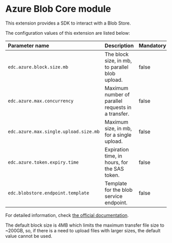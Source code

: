 # Azure Blob Core module

This extension provides a SDK to interact with a Blob Store.

The configuration values of this extension are listed below:

| Parameter name                        | Description                                        | Mandatory | Default value                      |
|:--------------------------------------|:---------------------------------------------------|:----------|:-----------------------------------|
| `edc.azure.block.size.mb`             | The block size, in mb, to parallel blob upload.    | false     | 4                                  |
| `edc.azure.max.concurrency`           | Maximum number of parallel requests in a transfer. | false     | 2                                  |
| `edc.azure.max.single.upload.size.mb` | Maximum size, in mb, for a single upload.          | false     | 60                                 |
| `edc.azure.token.expiry.time`         | Expiration time, in hours, for the SAS token.      | false     | 1                                  |
| `edc.blobstore.endpoint.template`     | Template for the blob service endpoint.            | false     | `https://%s.blob.core.windows.net` |

For detailed information,
check [the official documentation](https://learn.microsoft.com/en-us/java/api/com.azure.storage.blob.models.paralleltransferoptions?view=azure-java-stable).

The default block size is 4MB which limits the maximum transfer file size to ~200GB, so, if there is a need to upload
files with larger sizes, the default value cannot be used.